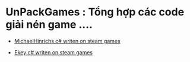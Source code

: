 # UnPackGames : Tổng hợp các code giải nén game ....
* [MichaelHinrichs c# writen on steam games](https://github.com/MichaelHinrichs)

* [Ekey c# writen on steam games](https://github.com/Ekey)
